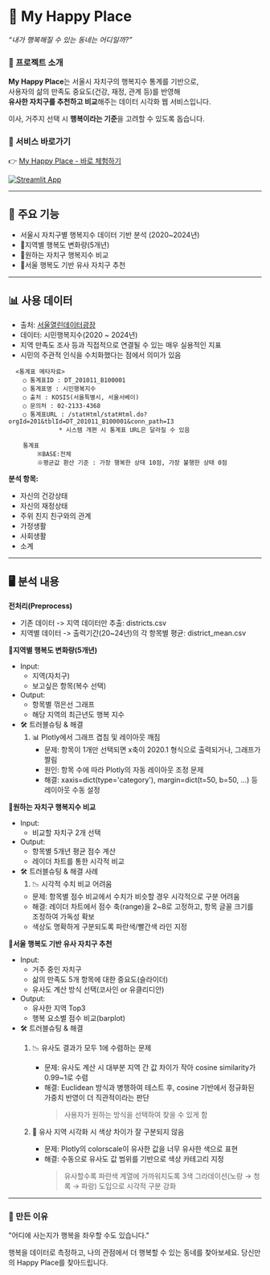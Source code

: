 # 🏡 My Happy Place  
_“내가 행복해질 수 있는 동네는 어디일까?”_

### 📌 프로젝트 소개
**My Happy Place**는 서울시 자치구의 행복지수 통계를 기반으로,  
사용자의 삶의 만족도 중요도(건강, 재정, 관계 등)를 반영해  
**유사한 자치구를 추천하고 비교**해주는 데이터 시각화 웹 서비스입니다.

이사, 거주지 선택 시 **행복이라는 기준**을 고려할 수 있도록 돕습니다.

### 🔗 서비스 바로가기

👉 [My Happy Place - 바로 체험하기](https://happy-disticts.streamlit.app/)

[![Streamlit App](https://img.shields.io/badge/Streamlit-App-success?logo=streamlit)](https://happy-disticts.streamlit.app/)

---

## 🎯 주요 기능
- 서울시 자치구별 행복지수 데이터 기반 분석 (2020~2024년)
- 📍지역별 행복도 변화량(5개년)
- 📍원하는 자치구 행복지수 비교
- 📍서울 행복도 기반 유사 자치구 추천

---

## 📊 사용 데이터
- 출처: [서울열린데이터광장](https://data.seoul.go.kr)
- 데이터: 시민행복지수(2020 ~ 2024년)
- 지역 만족도 조사 등과 직접적으로 연결될 수 있는 매우 실용적인 지표
- 시민의 주관적 인식을 수치화했다는 점에서 의미가 있음
```
  <통계표 메타자료>
    ○ 통계표ID : DT_201011_B100001
    ○ 통계표명 : 시민행복지수
    ○ 출처 : KOSIS(서울특별시, 서울서베이)
    ○ 문의처 : 02-2133-4368
    ○ 통계표URL : /statHtml/statHtml.do?orgId=201&tblId=DT_201011_B100001&conn_path=I3
              * 시스템 개편 시 통계표 URL은 달라질 수 있음

    통계표
        ※BASE:전체
        ※평균값 환산 기준 : 가장 행복한 상태 10점, 가장 불행한 상태 0점
```


**분석 항목:**
- 자신의 건강상태  
- 자신의 재정상태  
- 주위 친지 친구와의 관계  
- 가정생활  
- 사회생활
- 소계
---
## 🖥️ 분석 내용

**전처리(Preprocess)**
- 기존 데이터 -> 지역 데이터만 추출: districts.csv
- 지역별 데이터 -> 출력기간(20~24년)의 각 항목별 평균: district_mean.csv

**📍지역별 행복도 변화량(5개년)**
- Input:
    - 지역(자치구)
    - 보고싶은 항목(복수 선택)
- Output:
    - 항목별 꺾은선 그래프
    - 해당 지역의 최근년도 행복 지수
- 🛠️ 트러블슈팅 & 해결
  1. 📊 Plotly에서 그래프 겹침 및 레이아웃 깨짐
      - 문제: 항목이 1개만 선택되면 x축이 2020.1 형식으로 출력되거나, 그래프가 짤림
      - 원인: 항목 수에 따라 Plotly의 자동 레이아웃 조정 문제
      - 해결: xaxis=dict(type='category'), margin=dict(t=50, b=50, ...) 등 레이아웃 수동 설정

**📍원하는 자치구 행복지수 비교**
- Input:
    - 비교할 자치구 2개 선택
- Output:
    - 항목별 5개년 평균 점수 계산
    - 레이더 차트를 통한 시각적 비교
- 🛠️ 트러블슈팅 & 해결 사례
    1. 📉 시각적 수치 비교 어려움
    - 문제: 항목별 점수 비교에서 수치가 비슷할 경우 시각적으로 구분 어려움
    - 해결: 레이더 차트에서 점수 축(range)을 2~8로 고정하고, 항목 글꼴 크기를 조정하여 가독성 확보
    - 색상도 명확하게 구분되도록 파란색/빨간색 라인 지정

**📍서울 행복도 기반 유사 자치구 추천**
- Input:
    - 거주 중인 자치구
    - 삶의 만족도 5개 항목에 대한 중요도(슬라이더)
    - 유사도 계산 방식 선택(코사인 or 유클리디안)
- Output:
    - 유사한 지역 Top3
    - 행복 요소별 점수 비교(barplot)
- 🛠️ 트러블슈팅 & 해결
    1. 📉 유사도 결과가 모두 1에 수렴하는 문제
        - 문제: 유사도 계산 시 대부분 지역 간 값 차이가 작아 cosine similarity가 0.99~1로 수렴
        - 해결: Euclidean 방식과 병행하여 테스트 후, cosine 기반에서 정규화된 가중치 반영이 더 직관적이라는 판단
            > 사용자가 원하는 방식을 선택하여 찾을 수 있게 함

    2. 🎨 유사 지역 시각화 시 색상 차이가 잘 구분되지 않음
        - 문제: Plotly의 colorscale이 유사한 값을 너무 유사한 색으로 표현
        - 해결: 수동으로 유사도 값 범위를 기반으로 색상 카테고리 지정
            > 유사할수록 파란색 계열에 가까워지도록 3색 그라데이션(노랑 → 청록 → 파랑) 도입으로 시각적 구분 강화




---

### 🙏 만든 이유
"어디에 사는지가 행복을 좌우할 수도 있습니다."

행복을 데이터로 측정하고, 나의 관점에서 더 행복할 수 있는 동네를 찾아보세요.
당신만의 Happy Place를 찾아드립니다.
